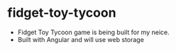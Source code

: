 # fidget-toy-tycoon
- Fidget Toy Tycoon game is being built for my neice.
- Built with Angular and will use web storage
